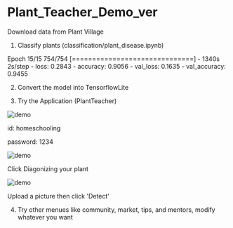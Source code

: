 # Plant_Teacher_Demo_ver

Download data from Plant Village

1. Classify plants (classification/plant_disease.ipynb)

  Epoch 15/15
  754/754 [==============================] - 1340s 2s/step - loss: 0.2843 - accuracy: 0.9056 - val_loss: 0.1635 - val_accuracy: 0.9455
  
2. Convert the model into TensorflowLite


3. Try the Application (PlantTeacher)

  ![demo](https://user-images.githubusercontent.com/55306169/108625316-9c836680-748d-11eb-83b1-fb97a6786ef3.png)

  id: homeschooling
  
  password: 1234
  
  ![demo](https://user-images.githubusercontent.com/55306169/108625357-d8b6c700-748d-11eb-9aa3-d0a4bdb3af07.png)


  Click Diagonizing your plant
  
  ![demo](https://user-images.githubusercontent.com/55306169/108625429-42cf6c00-748e-11eb-85c5-91891f16d0fc.png)
  
  
  Upload a picture then click 'Detect'
  
4. Try other menues like community, market, tips, and mentors, modify whatever you want



